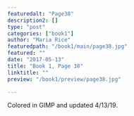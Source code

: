 ```yaml
---
featuredalt: "Page38"
description2: []
type: "post"
categories: ["book1"]
author: "Maria Rice"
featuredpath: "/book1/main/page38.jpg"
featured: ""
date: "2017-05-13"
title: "Book 1, Page 38"
linktitle: ""
preview: "/book1/preview/page38.jpg"

---
```


Colored in GIMP and updated 4/13/19.
